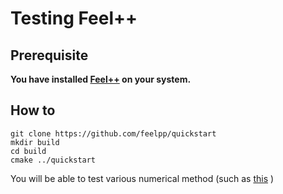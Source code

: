 # Testing Feel++

## Prerequisite
__You have installed [Feel++](http://www.feelpp.org/docs/develop/BuildingP.html) on your system.__

## How to
```
git clone https://github.com/feelpp/quickstart
mkdir build
cd build
cmake ../quickstart
```

You will be able to test various numerical method (such as [this](http://www.feelpp.org/docs/develop/QSLaplacian.html) )
